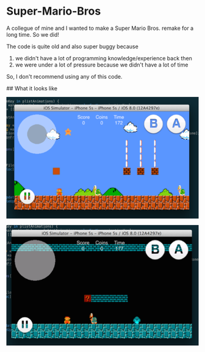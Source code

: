 Super-Mario-Bros
================

A collegue of mine and I wanted to make a Super Mario Bros. remake for a long time.
So we did! 

The code is quite old and also super buggy because 

1. we didn't have a lot of programming knowledge/experience back then
2. we were under a lot of pressure because we didn't have a lot of time

So, I don't recommend using any of this code. 

## What it looks like

![](./World1.png)

![](./World2.png)